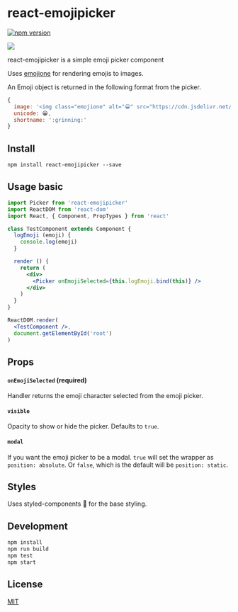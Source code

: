 # react-emojipicker

[![npm version](https://badge.fury.io/js/react-emojipicker.svg)](https://badge.fury.io/js/react-emojipicker)

![](https://raw.githubusercontent.com/StevenIseki/react-emojipicker/master/example/screenshot.png)

react-emojipicker is a simple emoji picker component

Uses [emojione](http://emojione.com/) for rendering emojis to images.

An Emoji object is returned in the following format from the picker.

```jsx
{
  image: '<img class="emojione" alt="😀" src="https://cdn.jsdelivr.net/emojione..." />',
  unicode: 😀,
  shortname: ':grinning:'
}
```

## Install

`npm install react-emojipicker --save`

## Usage basic


```jsx
import Picker from 'react-emojipicker'
import ReactDOM from 'react-dom'
import React, { Component, PropTypes } from 'react'

class TestComponent extends Component {
  logEmoji (emoji) {
    console.log(emoji)
  }

  render () {
    return (
      <div>
        <Picker onEmojiSelected={this.logEmoji.bind(this)} />
      </div>
    )
  }
}

ReactDOM.render(
  <TestComponent />,
  document.getElementById('root')
)
```

## Props

#### `onEmojiSelected` (required)
Handler returns the emoji character selected from the emoji picker.

#### `visible`
Opacity to show or hide the picker. Defaults to `true`.

#### `modal`
If you want the emoji picker to be a modal.
`true` will set the wrapper as `position: absolute`.
Or `false`, which is the default will be `position: static`.

## Styles
Uses styled-components 💅 for the base styling.

## Development

```sh
npm install
npm run build
npm test
npm start
```

## License

[MIT](http://isekivacenz.mit-license.org/)
